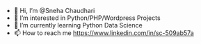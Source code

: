 - 👋 Hi, I’m @Sneha Chaudhari
- 👀 I’m interested in Python/PHP/Wordpress Projects
- 🌱 I’m currently learning Python Data Science
- 📫 How to reach me https://www.linkedin.com/in/sc-509ab57a

<!---
SnehaChaudhari05/SnehaChaudhari05 is a ✨ special ✨ repository because its `README.md` (this file) appears on your GitHub profile.
You can click the Preview link to take a look at your changes.
--->
